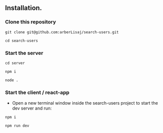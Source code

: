 ## Installation.

### Clone this repository

```
git clone git@github.com:arberLisaj/search-users.git
```

```
cd search-users
```

### Start the server

```
cd server
```

```
npm i
```

```
node .
```

### Start the client / react-app

- Open a new terminal window inside the search-users project to start the dev server and run:

```
npm i
```

```
npm run dev
```
